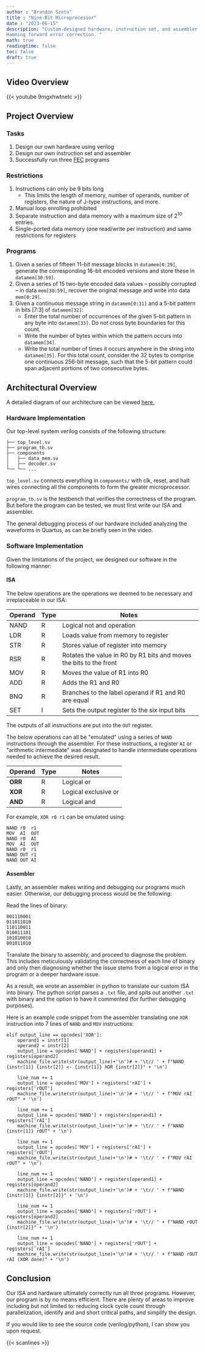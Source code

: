 ```yaml
---
author : "Brandon Szeto"
title : "Nine-Bit Microprocessor"
date : "2023-06-15"
description: "Custom-designed hardware, instruction set, and assembler for
Hamming forward error correction. "
math: true
readingtime: false
toc: false
draft: true
---
```


## Video Overview

{{< youtube 9mgxhwtneIc >}}

## Project Overview

### Tasks
1. Design our own hardware using verilog
2. Design our own instruction set and assembler
3. Successfully run three [FEC](https://en.wikipedia.org/wiki/Error_correction_code#Forward_error_correction) programs

### Restrictions

1. Instructions can only be 9 bits long
    - This limits the length of memory, number of operands, number of registers,
      the nature of J-type instructions, and more.
2. Manual loop enrolling prohibited
3. Separate instruction and data memory with a maximum size of $2^{10}$ entries.
4. Single-ported data memory (one read/write per instruction) and same
   restrictions for registers

### Programs
1. Given a series of fifteen 11-bit message blocks in `datamem[0:29]`, generate
   the corresponding 16-bit encoded versions and store these in
   `datamem[30:59]`.
2. Given a series of 15 two-byte encoded data values – possibly corrupted – in data `mem[30:59]`, recover the original message and write into data `mem[0:29]`.
3. Given a continuous message string in `datamem[0:31]` and a 5-bit pattern in bits [7:3] of `datamem[32]`:
    - Enter the total number of occurrences of the given 5-bit pattern in any byte into `datamem[33]`. Do not cross byte boundaries for this count.
    - Write the number of bytes within which the pattern occurs into `datamem[34]`.
    - Write the total number of times it occurs anywhere in the string into `datamem[35]`. For this total count, consider the 32 bytes to comprise one continuous 256-bit message, such that the 5-bit pattern could span adjacent portions of two consecutive bytes.

## Architectural Overview

A detailed diagram of our architecture can be viewed [here.](https://miro.com/app/board/uXjVMDe7fAw=/)

### Hardware Implementation
Our top-level system verilog consists of the following structure:

```
├── top_level.sv
├── program_tb.sv
├── components
│   ├── data_mem.sv
│   ├── decoder.sv
└── └── ...
```

`top_level.sv` connects everything in `components/` with clk, reset, and halt
wires connecting all the components to form the greater microprocessor.

`program_tb.sv` is the testbench that verifies the correctness of the program.
But before the program can be tested, we must first write our ISA and assembler.

The general debugging process of our hardware included analyzing the waveforms
in Quartus, as can be briefly seen in the video.

### Software Implementation
Given the limitations of the project, we designed our software in the following
manner:
#### ISA
The below operations are the operations we deemed to be necessary and
irreplaceable in our ISA:

| Operand | Type | Notes |
| ------- | ---- | - |
| NAND    | R    | Logical not and operation
| LDR     | R    | Loads value from memory to register
| STR     | R    | Stores value of register into memory
| RSR     | R    | Rotates the value in R0 by R1 bits and moves the bits to the front
| MOV     | R    | Moves the value of R1 into R0
| ADD     | R    | Adds the R1 and R0
| BNQ     | R    | Branches to the label operand if R1 and R0 are equal
| SET     | I    | Sets the output register to the six input bits

The outputs of all instructions are put into the `OUT` register.

The below operations can all be "emulated" using a series of `NAND` instructions
through the assembler. For these instructions, a register `AI`
or "arithmetic intermediate" was designated to handle intermediate operations
needed to achieve the desired result.

| Operand | Type | Notes |
| ------- | ---- | - |
| **ORR** | R    | Logical or
| **XOR** | R    | Logical exclusive or
| **AND** | R    | Logical and

For example, `XOR r0 r1` can be emulated using:
```
NAND r0  r1
MOV  AI  OUT
NAND r0  AI
MOV  AI  OUT
NAND r0  r1
NAND OUT r1
NAND OUT AI
```


#### Assembler
Lastly, an assembler makes writing and debugging our programs much easier.
Otherwise, our debugging process would be the following:

Read the lines of binary:
```
001110001
011011010
110110011
010011101
101010010
001011010
```
Translate the binary to assembly, and proceed to diagnose the problem. This
includes meticulously validating the correctness of each line of binary and only
then diagnosing whether the issue stems from a logical error in the program or a
deeper hardware issue.

As a result, we wrote an assembler in python to translate our custom ISA into
binary. The python script parses a `.txt` file, and spits out another `.txt`
with binary and the option to have it commented (for further debugging
purposes).

Here is an example code snippet from the assembler translating one `XOR`
instruction into 7 lines of `NAND` and `MOV` instructions:

```
elif output_line == opcodes['XOR']:
    operand1 = instr[1]
    operand2 = instr[2]
    output_line = opcodes['NAND'] + registers[operand1] + registers[operand2]
    machine_file.write(str(output_line)+'\n')# + '\t// ' + f"NAND {instr[1]} {instr[2]} <- {instr[1]} XOR {instr[2]}" + '\n')

    line_num += 1
    output_line = opcodes['MOV'] + registers['rAI'] + registers['rOUT']
    machine_file.write(str(output_line)+'\n')# + '\t// ' + f"MOV rAI rOUT" + '\n')

    line_num += 1
    output_line = opcodes['NAND'] + registers[operand1] + registers['rAI']
    machine_file.write(str(output_line)+'\n')# + '\t// ' + f"NAND {instr[1]} rOUT" + '\n')

    line_num += 1
    output_line = opcodes['MOV'] + registers['rAI'] + registers['rOUT']
    machine_file.write(str(output_line)+'\n')# + '\t// ' + f"MOV rAI rOUT" + '\n')

    line_num += 1
    output_line = opcodes['NAND'] + registers[operand1] + registers[operand2]
    machine_file.write(str(output_line)+'\n')# + '\t// ' + f"NAND {instr[1]} {instr[2]}" + '\n')

    line_num += 1
    output_line = opcodes['NAND'] + registers['rOUT'] + registers[operand2]
    machine_file.write(str(output_line)+'\n')# + '\t// ' + f"NAND rOUT {instr[2]}" + '\n')

    line_num += 1
    output_line = opcodes['NAND'] + registers['rOUT'] + registers['rAI']
    machine_file.write(str(output_line)+'\n')# + '\t// ' + f"NAND rOUT rAI (XOR done)" + '\n')
```

## Conclusion
Our ISA and hardware ultimately correctly run all three programs. However, our
program is by no means efficient. There are plenty of areas to improve including
but not limited to: reducing clock cycle count through parallelization, identify
and and short critical paths, and simplify the design.

If you would like to see the source code (verilog/python), I can show you upon
request.

{{< scanlines >}}
